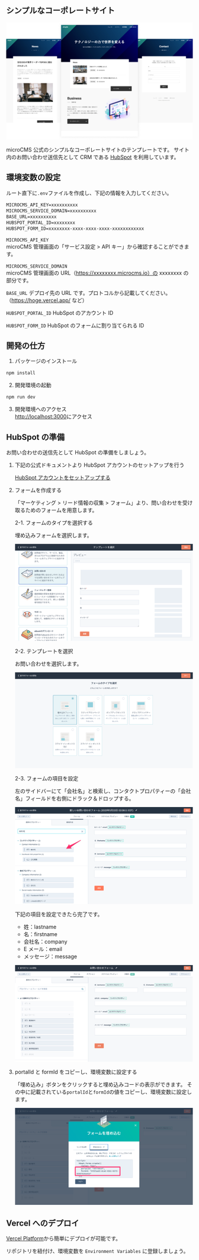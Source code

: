 ## シンプルなコーポレートサイト

![](public/img-cover.png)

microCMS 公式のシンプルなコーポレートサイトのテンプレートです。
サイト内のお問い合わせ送信先として CRM である [HubSpot](https://www.hubspot.jp/) を利用しています。

## 環境変数の設定

ルート直下に`.env`ファイルを作成し、下記の情報を入力してください。

```
MICROCMS_API_KEY=xxxxxxxxxx
MICROCMS_SERVICE_DOMAIN=xxxxxxxxxx
BASE_URL=xxxxxxxxxx
HUBSPOT_PORTAL_ID=xxxxxxxx
HUBSPOT_FORM_ID=xxxxxxxx-xxxx-xxxx-xxxx-xxxxxxxxxxxx
```

`MICROCMS_API_KEY`  
microCMS 管理画面の「サービス設定 > API キー」から確認することができます。

`MICROCMS_SERVICE_DOMAIN`  
microCMS 管理画面の URL（https://xxxxxxxx.microcms.io）の xxxxxxxx の部分です。

`BASE_URL`
デプロイ先の URL です。プロトコルから記載してください。
（https://hoge.vercel.app/ など）

`HUBSPOT_PORTAL_ID`
HubSpot のアカウント ID

`HUBSPOT_FORM_ID`
HubSpot のフォームに割り当てられる ID

## 開発の仕方

1. パッケージのインストール

```bash
npm install
```

2. 開発環境の起動

```bash
npm run dev
```

3. 開発環境へのアクセス  
   [http://localhost:3000](http://localhost:3000)にアクセス

## HubSpot の準備

お問い合わせの送信先として HubSpot の準備をしましょう。

1. 下記の公式ドキュメントより HubSpot アカウントのセットアップを行う

   [HubSpot アカウントをセットアップする](https://knowledge.hubspot.com/ja/get-started/set-up-your-account)

2. フォームを作成する

   「マーケティング > リード情報の収集 > フォーム」より、問い合わせを受け取るためのフォームを用意します。

   2-1. フォームのタイプを選択する

   埋め込みフォームを選択します。

   ![](public/hubspot-1.png)

   2-2. テンプレートを選択

   お問い合わせを選択します。

   ![](public/hubspot-2.png)

   2-3. フォームの項目を設定

   左のサイドバーにて「会社名」と検索し、コンタクトプロパティーの「会社名」フィールドを右側にドラック＆ドロップする。

   ![](public/hubspot-3.png)

   下記の項目を設定できたら完了です。

   - 姓：lastname
   - 名：firstname
   - 会社名：company
   - E メール：email
   - メッセージ：message

   ![](public/hubspot-4.png)

3. portalId と formId をコピーし、環境変数に設定する

   「埋め込み」ボタンをクリックすると埋め込みコードの表示ができます。
   その中に記載されている`portalId`と`formId`の値をコピーし、環境変数に設定します。

   ![](public/hubspot-5.png)

## Vercel へのデプロイ

[Vercel Platform](https://vercel.com/new?utm_medium=default-template&filter=next.js&utm_source=create-next-app&utm_campaign=create-next-app-readme)から簡単にデプロイが可能です。

リポジトリを紐付け、環境変数を `Environment Variables` に登録しましょう。
